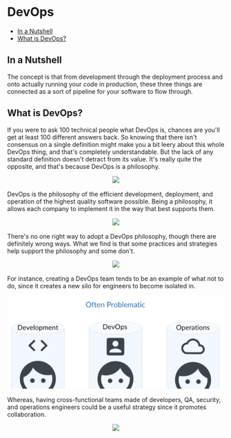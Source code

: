 
# DevOps 

- [In a Nutshell](#in-a-nutshell)
- [What is DevOps?](#what-is-devops)


## In a Nutshell 

The concept is that from development through the deployment process and onto actually running your code in production, these three things are connected as a sort of pipeline for your software to flow through.

## What is DevOps?

If you were to ask 100 technical people what DevOps is, chances are you'll get at least 100 different answers back. So knowing that there isn't consensus on a single definition might make you a bit leery about this whole DevOps thing, and that's completely understandable. But the lack of any standard definition doesn't detract from its value. It's really quite the opposite, and that's because DevOps is a philosophy.

<p align=center>
<img src="../../Images/012-devopsasphilosophy.png">
</p>  

DevOps is the philosophy of the efficient development, deployment, and operation of the highest quality software possible. Being a philosophy, it allows each company to implement it in the way that best supports them.

<p align=center>
<img src="../../Images/012devopstoeachtheirown.png">
</p>  

There's no one right way to adopt a DevOps philosophy, though there are definitely wrong ways. What we find is that some practices and strategies help support the philosophy and some don't. 

<p align=center>
<img src="../../Images/012deviopskeepwhatworksdiscardwhatdoesntttt.png)">
</p>  


For instance, creating a DevOps team tends to be an example of what not to do, since it creates a new silo for engineers to become isolated in. 

<p align=center>
<img src="../../Images/012buildingsilosisoftenproblematicdifferentdeptdiffteams.png">
</p>

Whereas, having cross-functional teams made of developers, QA, security, and operations engineers could be a useful strategy since it promotes collaboration.

<p align=center>
<img src="../../Images/012-promotingcollab.png">
</p>  